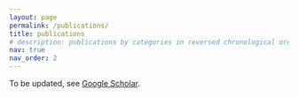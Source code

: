 ```yaml
---
layout: page
permalink: /publications/
title: publications
# description: publications by categories in reversed chronological order. generated by jekyll-scholar.
nav: true
nav_order: 2
---
```


<!-- _pages/publications.md -->

<!-- Bibsearch Feature -->

To be updated, see [Google Scholar](https://scholar.google.com/citations?user=TjbAADcAAAAJ).
